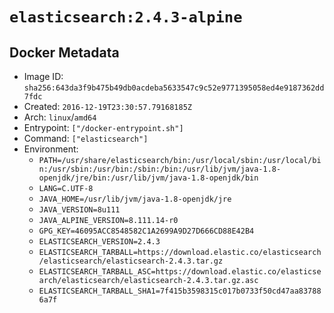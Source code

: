 # `elasticsearch:2.4.3-alpine`

## Docker Metadata

- Image ID: `sha256:643da3f9b475b49db0acdeba5633547c9c52e9771395058ed4e9187362dd7fdc`
- Created: `2016-12-19T23:30:57.79168185Z`
- Arch: `linux`/`amd64`
- Entrypoint: `["/docker-entrypoint.sh"]`
- Command: `["elasticsearch"]`
- Environment:
  - `PATH=/usr/share/elasticsearch/bin:/usr/local/sbin:/usr/local/bin:/usr/sbin:/usr/bin:/sbin:/bin:/usr/lib/jvm/java-1.8-openjdk/jre/bin:/usr/lib/jvm/java-1.8-openjdk/bin`
  - `LANG=C.UTF-8`
  - `JAVA_HOME=/usr/lib/jvm/java-1.8-openjdk/jre`
  - `JAVA_VERSION=8u111`
  - `JAVA_ALPINE_VERSION=8.111.14-r0`
  - `GPG_KEY=46095ACC8548582C1A2699A9D27D666CD88E42B4`
  - `ELASTICSEARCH_VERSION=2.4.3`
  - `ELASTICSEARCH_TARBALL=https://download.elastic.co/elasticsearch/elasticsearch/elasticsearch-2.4.3.tar.gz`
  - `ELASTICSEARCH_TARBALL_ASC=https://download.elastic.co/elasticsearch/elasticsearch/elasticsearch-2.4.3.tar.gz.asc`
  - `ELASTICSEARCH_TARBALL_SHA1=7f415b3598315c017b0733f50cd47aa837886a7f`
